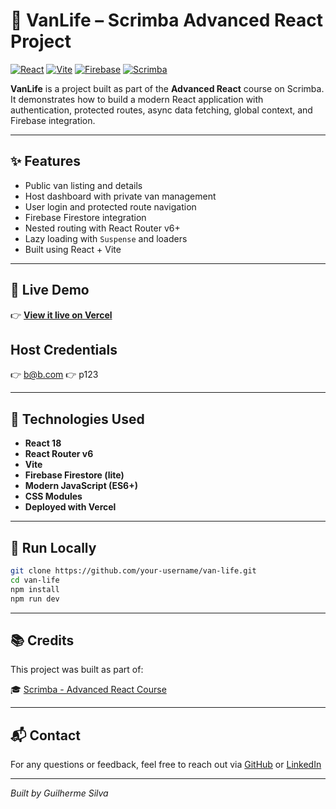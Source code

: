 # 🚐 VanLife – Scrimba Advanced React Project

[![React](https://img.shields.io/badge/React-18-blue?logo=react)](https://reactjs.org/)
[![Vite](https://img.shields.io/badge/Vite-4.0-purple?logo=vite)](https://vitejs.dev/)
[![Firebase](https://img.shields.io/badge/Firebase-Firestore-orange?logo=firebase)](https://firebase.google.com/)
[![Scrimba](https://img.shields.io/badge/Scrimba-Advanced_React-00c853?logo=scrimba)](https://scrimba.com/learn/advancedreact)

**VanLife** is a project built as part of the **Advanced React** course on Scrimba.  
It demonstrates how to build a modern React application with authentication, protected routes, async data fetching, global context, and Firebase integration.

---

## ✨ Features

- Public van listing and details
- Host dashboard with private van management
- User login and protected route navigation
- Firebase Firestore integration
- Nested routing with React Router v6+
- Lazy loading with `Suspense` and loaders
- Built using React + Vite

---

## 🚀 Live Demo

👉 [**View it live on Vercel**](https://van-life-cyan.vercel.app)

## Host Credentials

👉 b@b.com
👉 p123

---

## 📁 Technologies Used

- **React 18**
- **React Router v6**
- **Vite**
- **Firebase Firestore (lite)**
- **Modern JavaScript (ES6+)**
- **CSS Modules**
- **Deployed with Vercel**

---

## 🔧 Run Locally

```bash
git clone https://github.com/your-username/van-life.git
cd van-life
npm install
npm run dev
```

---

## 📚 Credits

This project was built as part of:

🎓 [Scrimba - Advanced React Course](https://scrimba.com/learn/advancedreact)

---

## 📬 Contact

For any questions or feedback, feel free to reach out via [GitHub](https://github.com/guilherme-a-g-silva) or [LinkedIn](https://linkedin.com/in/guilherme-a-g-silva)

---

_Built by Guilherme Silva_